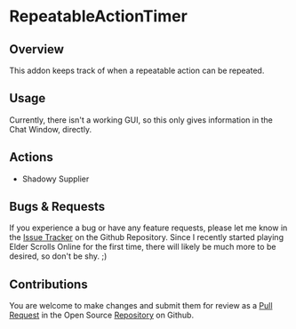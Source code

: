 # RepeatableActionTimer

Overview
--------

This addon keeps track of when a repeatable action can be repeated.

Usage
-------

Currently, there isn't a working GUI, so this only gives information in the Chat Window, directly.

Actions
-------

- Shadowy Supplier

Bugs & Requests
---------------

If you experience a bug or have any feature requests, please let me know in the [Issue Tracker](https://github.com/alexgurrola/RepeatableActionTimer/issues) on the Github Repository.  Since I recently started playing Elder Scrolls Online for the first time, there will likely be much more to be desired, so don't be shy.  ;)

Contributions
-------------

You are welcome to make changes and submit them for review as a [Pull Request](https://github.com/alexgurrola/RepeatableActionTimer/pulls) in the Open Source [Repository](https://github.com/alexgurrola/RepeatableActionTimer) on Github.
